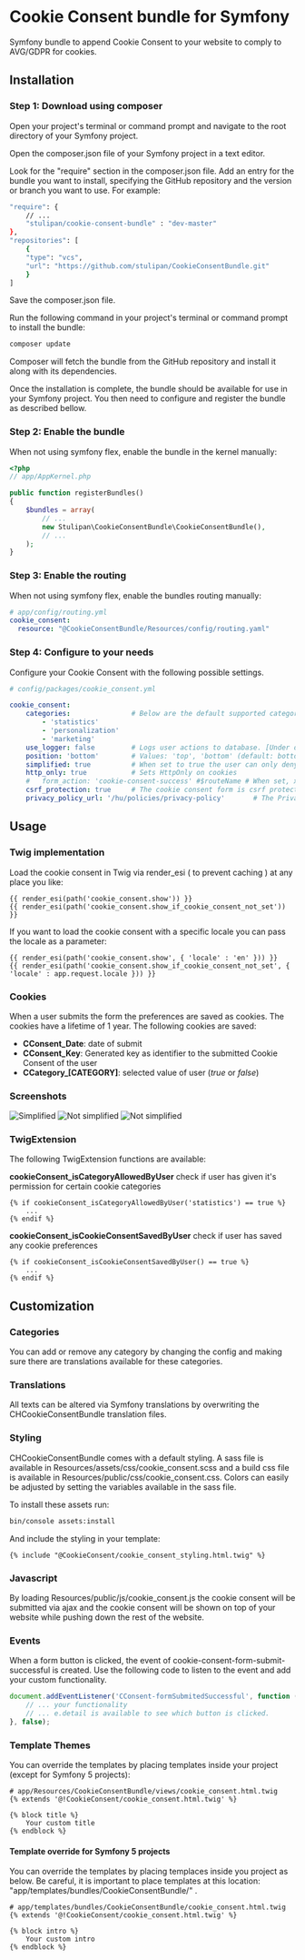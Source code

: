 # Cookie Consent bundle for Symfony
Symfony bundle to append Cookie Consent to your website to comply to AVG/GDPR for cookies.

## Installation

### Step 1: Download using composer

[comment]: <> (In a Symfony application run this command to install and integrate Cookie Consent bundle in your application:)

[comment]: <> (```bash)

[comment]: <> (composer require stulipan/cookie-consent-bundle)

[comment]: <> (```)

Open your project's terminal or command prompt and navigate to the root directory of your Symfony project.

Open the composer.json file of your Symfony project in a text editor.

Look for the "require" section in the composer.json file. Add an entry for the bundle you want to install, specifying the GitHub repository and the version or branch you want to use. For example:

```bash
"require": {
    // ...
    "stulipan/cookie-consent-bundle" : "dev-master"
},
"repositories": [
    {
    "type": "vcs",
    "url": "https://github.com/stulipan/CookieConsentBundle.git"
    }
]
```

Save the composer.json file.

Run the following command in your project's terminal or command prompt to install the bundle:

```bash
composer update
```

Composer will fetch the bundle from the GitHub repository and install it along with its dependencies.

Once the installation is complete, the bundle should be available for use in your Symfony project. You then need to configure and register the bundle as described bellow.

### Step 2: Enable the bundle
When not using symfony flex, enable the bundle in the kernel manually:

```php
<?php
// app/AppKernel.php

public function registerBundles()
{
    $bundles = array(
        // ...
        new Stulipan\CookieConsentBundle\CookieConsentBundle(),
        // ...
    );
}
```

### Step 3: Enable the routing
When not using symfony flex, enable the bundles routing manually:
```yaml
# app/config/routing.yml
cookie_consent:
  resource: "@CookieConsentBundle/Resources/config/routing.yaml"
```

### Step 4: Configure to your needs
Configure your Cookie Consent with the following possible settings. 
```yaml
# config/packages/cookie_consent.yml

cookie_consent:
    categories:               # Below are the default supported categories
        - 'statistics'
        - 'personalization'
        - 'marketing'
    use_logger: false         # Logs user actions to database. [Under development] 
    position: 'bottom'        # Values: 'top', 'bottom' (default: bottom)
    simplified: true          # When set to true the user can only deny or accept all cookies at once
    http_only: true           # Sets HttpOnly on cookies
    #   form_action: 'cookie-consent-success' #$routeName # When set, xhr-Requests will only be sent to this route. Take care of having the route available.
    csrf_protection: true     # The cookie consent form is csrf protected or not
    privacy_policy_url: '/hu/policies/privacy-policy'       # The Privacy or Cookie Policy URL
```

## Usage
### Twig implementation
Load the cookie consent in Twig via render_esi ( to prevent caching ) at any place you like:
```twig
{{ render_esi(path('cookie_consent.show')) }}
{{ render_esi(path('cookie_consent.show_if_cookie_consent_not_set')) }}
```

If you want to load the cookie consent with a specific locale you can pass the locale as a parameter:
```twig
{{ render_esi(path('cookie_consent.show', { 'locale' : 'en' })) }}
{{ render_esi(path('cookie_consent.show_if_cookie_consent_not_set', { 'locale' : app.request.locale })) }}
```

### Cookies
When a user submits the form the preferences are saved as cookies. The cookies have a lifetime of 1 year. The following cookies are saved:
- **CConsent_Date**: date of submit
- **CConsent_Key**: Generated key as identifier to the submitted Cookie Consent of the user
- **CCategory_[CATEGORY]**: selected value of user (*true* or *false*)

[comment]: <> (### Logging)

[comment]: <> (AVG/GDPR requires all given cookie preferences of users to be explainable by the webmasters. For this we log all cookie preferences to the database. IP addresses are anonymized. This option can be disabled in the config.)

[comment]: <> (![Database logging]&#40;https://raw.githubusercontent.com/ConnectHolland/cookie-consent-bundle/master/Resources/doc/log.png&#41;)

### Screenshots
![Simplified](https://raw.githubusercontent.com/stulipan/CookieConsentBundle/master/Resources/doc/simplified.png)
![Not simplified](https://raw.githubusercontent.com/stulipan/CookieConsentBundle/master/Resources/doc/not_simplified_01.png)
![Not simplified](https://raw.githubusercontent.com/stulipan/CookieConsentBundle/master/Resources/doc/not_simplified_02.png)

### TwigExtension
The following TwigExtension functions are available:

**cookieConsent_isCategoryAllowedByUser**
check if user has given it's permission for certain cookie categories
```twig
{% if cookieConsent_isCategoryAllowedByUser('statistics') == true %}
    ...
{% endif %}
```

**cookieConsent_isCookieConsentSavedByUser**
check if user has saved any cookie preferences
```twig
{% if cookieConsent_isCookieConsentSavedByUser() == true %}
    ...
{% endif %}
```


## Customization
### Categories
You can add or remove any category by changing the config and making sure there are translations available for these categories.

### Translations
All texts can be altered via Symfony translations by overwriting the CHCookieConsentBundle translation files.

### Styling
CHCookieConsentBundle comes with a default styling. A sass file is available in Resources/assets/css/cookie_consent.scss and a build css file is available in Resources/public/css/cookie_consent.css. Colors can easily be adjusted by setting the variables available in the sass file.

To install these assets run:
```bash
bin/console assets:install
```

And include the styling in your template:
```twig
{% include "@CookieConsent/cookie_consent_styling.html.twig" %}
```

### Javascript
By loading Resources/public/js/cookie_consent.js the cookie consent will be submitted via ajax and the cookie consent will be shown on top of your website while pushing down the rest of the website.

### Events
When a form button is clicked, the event of cookie-consent-form-submit-successful is created. Use the following code to listen to the event and add your custom functionality.
```javascript
document.addEventListener('CConsent-formSubmitedSuccessful', function (e) {
    // ... your functionality
    // ... e.detail is available to see which button is clicked.
}, false);
```

### Template Themes
You can override the templates by placing templates inside your project (except for Symfony 5 projects):

```twig
# app/Resources/CookieConsentBundle/views/cookie_consent.html.twig
{% extends '@!CookieConsent/cookie_consent.html.twig' %}

{% block title %}
    Your custom title
{% endblock %}
```

#### Template override for Symfony 5 projects
You can override the templates by placing templaces inside you project as below. Be careful, it is important to place templates at this location: "app/templates/bundles/CookieConsentBundle/" . 
```twig
# app/templates/bundles/CookieConsentBundle/cookie_consent.html.twig
{% extends '@!CookieConsent/cookie_consent.html.twig' %}

{% block intro %}
    Your custom intro
{% endblock %}
```

